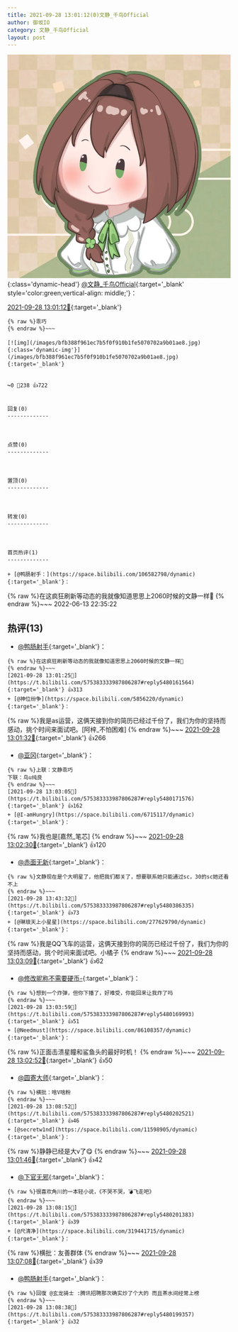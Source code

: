 ```yaml
---
title: 2021-09-28 13:01:12(0)文静_千鸟Official
author: 御坂IO
category: 文静_千鸟Official
layout: post
---
```


![img](/images/ac7482ed1b9a7f203dc68c0c4a77c488a27b108a.jpg){:class='dynamic-head'}
[@文静_千鸟Official](https://space.bilibili.com/667526012/dynamic){:target='_blank' style='color:green;vertical-align: middle;'}：

[2021-09-28 13:01:12🔗](https://t.bilibili.com/575383333987806287){:target='_blank'}

~~~
{% raw %}乖巧
{% endraw %}~~~

[![img](/images/bfb388f961ec7b5f0f910b1fe5070702a9b01ae8.jpg){:class='dynamic-img'}](/images/bfb388f961ec7b5f0f910b1fe5070702a9b01ae8.jpg){:target='_blank'}


↪️0 💬238 👍722


回复(0)
-------------



点赞(0)
-------------



置顶(0)
-------------



转发(0)
-------------



首页热评(1)
-------------

+ [@鸭肠射手：](https://space.bilibili.com/106582798/dynamic){:target='_blank'}：
~~~
{% raw %}在这疯狂刷新等动态的我就像知道思思上2060时候的文静一样🤡
{% endraw %}~~~
2022-06-13 22:35:22


热评(13)
-------------

+ [@鸭肠射手](https://space.bilibili.com/106582798/dynamic){:target='_blank'}：
~~~
{% raw %}在这疯狂刷新等动态的我就像知道思思上2060时候的文静一样🤡
{% endraw %}~~~
[2021-09-28 13:01:25🔗](https://t.bilibili.com/575383333987806287#reply5480161564){:target='_blank'} 👍313
+ [@神位纷争](https://space.bilibili.com/5856220/dynamic){:target='_blank'}：
~~~
{% raw %}我是as运营，这俩天接到你的简历已经过千份了，我们为你的坚持而感动，挑个时间来面试吧。[阿梓_不怕困难]
{% endraw %}~~~
[2021-09-28 13:01:32🔗](https://t.bilibili.com/575383333987806287#reply5480154899){:target='_blank'} 👍266
+ [@亚冈](https://space.bilibili.com/19122246/dynamic){:target='_blank'}：
~~~
{% raw %}上联：文静乖巧
下联：鸟u纯良
{% endraw %}~~~
[2021-09-28 13:03:05🔗](https://t.bilibili.com/575383333987806287#reply5480171576){:target='_blank'} 👍162
+ [@I-amHungry](https://space.bilibili.com/6715117/dynamic){:target='_blank'}：
~~~
{% raw %}我也是[嘉然_笔芯]
{% endraw %}~~~
[2021-09-28 13:02:30🔗](https://t.bilibili.com/575383333987806287#reply5480170397){:target='_blank'} 👍120
+ [@赤面无新](https://space.bilibili.com/219964147/dynamic){:target='_blank'}：
~~~
{% raw %}文静现在是个大明星了，他把我们都关了，想要联系她只能通过sc，30的sc她还看不上
{% endraw %}~~~
[2021-09-28 13:43:32🔗](https://t.bilibili.com/575383333987806287#reply5480386335){:target='_blank'} 👍73
+ [@琳琅天上小星星](https://space.bilibili.com/277629790/dynamic){:target='_blank'}：
~~~
{% raw %}我是QQ飞车的运营，这俩天接到你的简历已经过千份了，我们为你的坚持而感动，挑个时间来面试吧。小橘子
{% endraw %}~~~
[2021-09-28 13:03:09🔗](https://t.bilibili.com/575383333987806287#reply5480168220){:target='_blank'} 👍62
+ [@修改昵称不需要硬币-](https://space.bilibili.com/1556189879/dynamic){:target='_blank'}：
~~~
{% raw %}想到一个炸弹，但你下播了，好难受，你能回来让我炸了吗
{% endraw %}~~~
[2021-09-28 13:03:59🔗](https://t.bilibili.com/575383333987806287#reply5480169993){:target='_blank'} 👍51
+ [@Needmust](https://space.bilibili.com/86108357/dynamic){:target='_blank'}：
~~~
{% raw %}正面击溃星瞳和鲨鱼头的最好时机！
{% endraw %}~~~
[2021-09-28 13:02:52🔗](https://t.bilibili.com/575383333987806287#reply5480164275){:target='_blank'} 👍50
+ [@圆寄大师](https://space.bilibili.com/45715060/dynamic){:target='_blank'}：
~~~
{% raw %}横批：啥V啥粉
{% endraw %}~~~
[2021-09-28 13:08:52🔗](https://t.bilibili.com/575383333987806287#reply5480202521){:target='_blank'} 👍46
+ [@secretw1nd](https://space.bilibili.com/11598905/dynamic){:target='_blank'}：
~~~
{% raw %}静静已经是大v了😋
{% endraw %}~~~
[2021-09-28 13:01:46🔗](https://t.bilibili.com/575383333987806287#reply5480159025){:target='_blank'} 👍42
+ [@下官无邪](https://space.bilibili.com/11959228/dynamic){:target='_blank'}：
~~~
{% raw %}很喜欢角川的一本轻小说，《不哭不哭，💣飞走吧》
{% endraw %}~~~
[2021-09-28 13:08:15🔗](https://t.bilibili.com/575383333987806287#reply5480201383){:target='_blank'} 👍39
+ [@尺清净](https://space.bilibili.com/319441715/dynamic){:target='_blank'}：
~~~
{% raw %}横批：友善群体
{% endraw %}~~~
[2021-09-28 13:07:08🔗](https://t.bilibili.com/575383333987806287#reply5480196307){:target='_blank'} 👍39
+ [@鸭肠射手](https://space.bilibili.com/106582798/dynamic){:target='_blank'}：
~~~
{% raw %}回復 @玄龙骑士 :腾讯招聘那次确实炒了个大的 而且茶水间经常上榜
{% endraw %}~~~
[2021-09-28 13:08:38🔗](https://t.bilibili.com/575383333987806287#reply5480199357){:target='_blank'} 👍32



